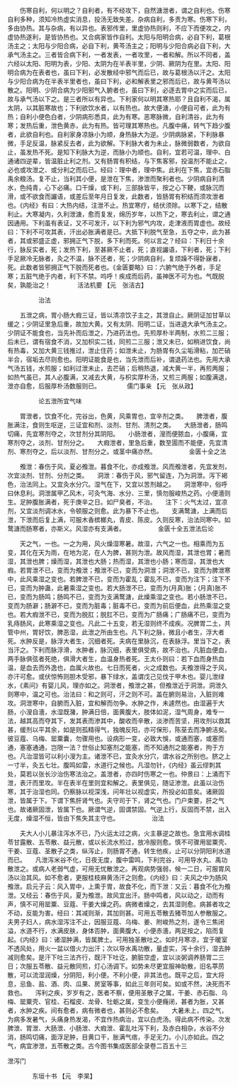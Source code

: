 <!-- { "loadSidebar": true } -->
　　伤寒自利，何以明之？自利者，有不经攻下，自然溏泄者，谓之自利也。伤寒自利多种，须知冷热虚实消息，投汤无致失差。杂病自利，多责为寒。伤寒下利，多由协热。其与杂病，有以异也。表邪传里，里虚协热则利，不应下而便攻之，内虚协热遂利，是皆协热也。又合病家皆作自利。太阳与阳明合病，必自下利，葛根汤主之；太阳与少阳合病，必自下利，黄芩汤主之；阳明与少阳合病必自下利，大承气汤主之。三者皆合病下利，一者发表，一者攻里，一者和解。所以不同者，盖六经以太阳、阳明为表，少阳、太阴为在半表半里，少阴、厥阴为在里。太阳、阳明合病为在表者也，虽曰下利，必发散经中邪气而后已，故与葛根汤以汗之。太阳与少阳合病为在半表半里者也，虽曰下利，必和解表里之邪而后已，故与黄芩汤以散之。阳明、少阴合病为少阳邪气入腑者也，虽曰下利，必逐去胃中之实而后已，故与承气汤以下之。是三者所以有异也。下利家何以明其寒热耶？且自利不渴，属太阴，以其脏寒故也；下利欲饮水者，以有热也。故大便溏，小便自可者，此为有热；自利小便色白者，少阴病形悉具，此为有寒。恶寒脉微，自利清谷，此为有寒；发热后重，泄色黄赤，此为有热。皆可理其寒热也。凡腹中痛，转气下趋少腹者，此欲自利也。自利家身凉脉小为顺，身热脉大为逆。少阴病脉紧，下利脉暴微，手足反温，脉紧反去者，此为欲解。下利脉大者为未止，脉微弱数者，为欲自止，虽发热不死。是知下利脉大为逆，而脉小为顺也。自利，宜若可温，理中、白通诸四逆辈，皆温脏止利之剂。又有肠胃有积结，与下焦客邪，投温剂不能止之，必也或攻泄之、或分利之而后已。经曰：理中者，理中焦。此利在下焦，宜赤石脂禹余粮汤。复不止，当利其小便，是泄在下焦，渗泄而聚利者也。少阴病自利清水，色纯青，心下必痛。口干燥，或下利，三部脉皆平，按之心下鞕，或脉沉而滑，或不欲食而讝语，或差后至年月日复发，此数者，皆肠胃有积结而须攻泄者也。《内经》有曰：大热内结，注泄不止。热宜寒疗，结伏须除。以寒下之，结散利止。大寒凝内，久利泄溏，愈而复发，绵历岁年，以热下之，寒去利止，谓之通因通用。下利虽有表证，又不可发汗，以下利为邪气内攻，走津液而胃虚也。故经曰：下利不可攻其表，汗出必胀满者是已。大抵下利脱气至急，五夺之中，此为甚者，其或邪盛正虚，邪拥正气下脱，多下利而死。何以言之？经曰：下利日十余行，脉反实者，死；发热下利，至甚厥不止者，死；直视讝语，下利者，死；下利手足厥冷无脉者，灸之不温，脉不还者，死；少阴病自利，复烦躁不得卧寐者，死。此数者皆邪拥正气下脱而死者也。《金匮要略》曰：六腑气绝于外者，手足寒；五脏气绝于内者，利下不禁。呜呼！疾成而后药，虽神医不可为也。气既脱矣，孰能治之！
　　　　活法机要 【元　张洁古】

　　　　　治法

　　五泄之病，胃小肠大瘕三证，皆以清凉饮子主之，其泄自止。厥阴证加甘草以缓之；少阴证里急后重，故加大黄。又有太阴、阳明二证，当进退大承气汤主之。少阴证不能食也，当先补而后泄之，乃进药法也。先煎厚朴半两制，水煎二三服；后未已，谓有宿食不消，又加枳实二钱，同煎二三服；泄又未已，如稍进饮食，尚有热毒，又加大黄三钱推过，泄止住药；如泄未止，为肠胃有久尘垢滑粘，加芒硝半合，宿垢去尽则愈也。阳明证能食是也，当先泄而后补，谓退药法也。先用大承气汤五钱，水煎服；如利过泄未止，去芒硝；后稍热退，减大黄一半，再煎两服；如热气虽已，其人必腹满，又减去大黄，与枳实厚朴汤，又煎三两服；如腹满退，泄亦自愈，后服厚朴汤数服则已。
　　　　儒门事亲 【元　张从政】

　　　　　论五泄所宜气味

　　胃泄者，饮食不化，完谷出，色黄，风乘胃也，宜辛剂之类。　　脾泄者，腹胀满注，食则生呕逆，三证宜和剂、淡剂、甘剂、清剂之类。　　大肠泄者，肠鸣切痛，先宜寒剂夺之，次甘剂分其阴阳。　　小肠泄者，溲而便脓血，小腹痛，宜寒剂夺之，淡剂、甘剂分之。　　大瘕泄者，里急后重，数至圊而不能便，先宜清剂、寒剂夺之，后以淡剂、甘剂分之。或茎中痛亦然。
　　　　　金匮十全之法

　　飧泄：春伤于风，夏必飧泄。暮食不化，亦成飧泄。风而飧泄者，先宜发剂，次宜淡剂、甘剂、分剂之类。　　洞泄：春伤于风，邪气留连，乃为洞泄。泻下褐色，治法同上。又宜灸水分穴。湿气在下，又宜以苦剂越之。　　洞泄寒中，俗呼曰休息利。洞泄属甲乙风木，可灸气海、水分、三里，慎勿服峻热之药。小便濇则生。足肿腹胀满者，死于庚辛之日。如尸臭者，不治。　　注下：火气太过，宜凉剂，又宜淡剂调冰水，令顿服之则愈。此为暴下不止也。　　支满鹜溏，上满而后泄，下泄而后复上满，可服木香槟榔丸，青皮、陈皮。久则反寒，治法同寒中。如鹜溏而肠寒者，亦斯义。风湿亦有支满者。
　　　　　金匮十全五泄法后论

　　天之气，一也。一之为用，风火燥湿寒暑。故湿，六气之一也。相乘而为五变，其化在天为雨，在地为泥，在人为脾，甚则为泄。故风而湿，其泄也胃；暑而湿，其泄也脾；燥而湿，其泄也大肠；热而湿，其泄也小肠；寒而湿，其泄也大瘕。若胃泄不已，变而为飧泄；飧泄不已，变而为洞泄；洞泄不已，变而为脾泄寒中，此风乘湿之变也。若脾泄不已，变而为霍乱；霍乱不已，变而为注下；注下不已，变而为肿蛊，此暑乘湿之变也。若大肠泄不已，变而为(月真)胀；(月真)胀不已，变而为肠鸣；肠鸣不已，变而为支满鹜溏，此燥乘湿之变也。若小肠泄不已，变而为肠澼；肠澼不已，变而为脏毒；脏毒不已，变而为前后便血，此热乘湿之变也。若大瘕泄不已，变而为脱肛；脱肛不已，变而为广肠痛；广肠痛不已，变而为乳痔肠风，此寒乘湿之变也。凡此二十五变，若无湿则终不成疾。况脾胃二土，共管中州，胃好饮，脾恶湿，此泄之所由生也。凡下利之脉，微且小者生，浮大者死。水肿反是，脉浮大者生，沉细者死。夫病在里脉沉，在表脉浮。里当下之，表当汗之。下利而脉浮滑，水肿者，脉沉细，表里俱受病，故不治也。凡脏血便血，两手脉俱弦者死绝，俱滑大者生，血温身热者死。王太仆则曰：若下血而身热血温，是血去而外逸也，血属火故也。七日而死者，火之成数也。夫飧泄得之于风，亦汗可愈。或伏惊怖则胆木受邪，暴下绿水，盖谓戊己见伐于甲木也。婴儿泄绿水，《素问》有婴儿风，理亦如之。洞泄者，飧泄之甚，但飧泄近于洞泄。洞泄久则寒中，温之可也。治法曰：和之则可，汗之则不可。盖在腑则易治，入脏则难攻。洞泄寒中，自腑而入脏，宜和解而勿争。水肿之作，未遽然也。由湿遍于大肠，小溲自濇，水湿既潴，肿满日倍，面黄腹大，肢体如泥，湿气周身，难专一法，越其高而夺其下，发其表而渗其中，酸收而辛散，淡渗而苦坚，用攻剂以救其甚，缓剂以平其余，如是则孤精得气，独魄反阳，亦可保形，陈莝去而净腑洁矣。彼豆蔻、乌梅、罂粟囊，勿骤用也。设病形一变，必致大悞，或通而塞，或塞而通，塞塞通通，岂限一法？世俗止知塞剂之能塞，而不知通剂之能塞者，拘于方也。凡治湿皆可以利小溲为主。诸泄不已，宜灸水分穴，谓水谷之所别也。脐之上一寸半，灸五七壮。腹鸣如雷，水道行之候也。凡湿勿针，《内经》虽云缪刺其处，莫若以张长沙治伤寒法治之。盖泄者，亦四时伤寒之一也。仲景曰：上涌而下泄，表汗而里攻。半在表半在里则宜和解之。表里俱见，随证渗泄。此虽以治伤寒，其于治湿也同。仍察脉以视深浅，问年壮以视虚实，所投必如意矣。诸厥固泄，皆属于下。下谓下焦肝肾气也。夫守司于下，肾之气也。门户束要，肝之气也。故诸厥固泄，皆属下也。厥谓气逆，固谓禁固。气逆上行，反固而不禁，出入无度，燥湿不恒，皆由下焦失其主守也。
　　　　　治法

　　夫大人小儿暴注泻水不已，乃火运太过之病，火主暴逆之故也。急宜用水调桂苓甘露散、五苓散、益元散，或以长流水煎过，放冷服则愈。慎不可骤用罂粟壳、干姜、豆蔻、圣散子之类，纵泻止，则肠胃不通，转生他疾，止可以分阴阳利水道而已。　　凡泄泻米谷不化，日夜无度，腹中雷鸣，下利完谷，可用导水丸、禹功散泄之。或病人老弱气虚，可用无忧散泄之。再观病势强弱，候一二日，可服胃风汤以治其风。如不愈者，更服桂枝麻黄汤汗之则愈。《内经》曰：夫风之中为肠风飧泄。启元子云：风入胃中，上熏于胃，故食不化，而下泄：又云：暮食不化为飧泄。又经云：春伤于风，夏为飧泄。故风宜出汗。肠中鸣者，风以动之，动而有声，慎不可用罂粟、豆蔻、干姜大燥之药。病微者燥之，去其湿则愈。病甚者攻之不动，反能为害。经曰：其减则渐，其加则甚。可用五苓散去猪苓加人参散服之。　　夫男子妇人，病水湿泻注不止，因服豆蔻、乌梅、姜、附峻热之剂，遂令三焦闭溢，水道不行，水满皮肤，身体否肿，面黄腹大，小便赤濇，两足按之，陷而复起。《内经》曰：诸湿肿满，皆属脾土。可用独圣散吐之。如时月寒凉，宜于暖室不透风处，用火一盆以借火力出汗；次以导水禹功散，量虚实，泻十余行，湿去肿减则愈矣。是汗下吐三法齐行，既汗下吐讫，腑脏空虚，宜以淡粥调养肠胃二三日；次服五苓散、益元散同煎，灯心汤调下。如势未尽更宜服神助散，旧名葶苈散，可以流湿润燥，分阴阳，利小便。不利小便，非其法也。既平之后，宜大将息，忌鱼、盐、酒、肉、瓜果、房室等事，如此三年则可矣。如或不然，决死而不救也。　　泻利之疾，岁岁有之，医者不察，便用圣散子之属，干姜、赤石脂、乌梅、罂粟壳、官桂、石榴皮、龙骨、牡蛎之属，变生小便癃闭，甚者为胀，又甚者，水肿之疾。间有愈者，病有微者也，甚则必不愈矣。　　大暑未上，四之气，为病多发暑气，头痛身热发渴，不宜作热病治，宜以白虎汤。得此病不传染。次发脾泄、胃泄、大肠泄、小肠泄、大瘕泄、霍乱吐泻下利，及赤白相杂，水谷不分消，肠鸣切痛，面浮足肿，目黄口干，胀满气痞，手足无力。小儿亦如此。四之气，病宜渗泄，五苓散之类。古今图书集成医部全录卷二百五十三

泄泻门

　　　　东垣十书 【元　李杲】


